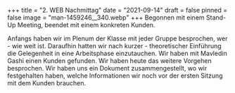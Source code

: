 +++
title = "2. WEB Nachmittag"
date = "2021-09-14"
draft = false
pinned = false
image = "man-1459246__340.webp"
+++
Begonnen mit einem Stand-Up Meeting, beendet mit einem konkreten Kunden. 

Anfangs haben wir im Plenum der Klasse mit jeder Gruppe besprochen, wer - wie weit ist. Daraufhin hatten wir nach kurzer - theoretischer Einführung die Gelegenheit in eine Arbeitsphase einzutauchen. Wir haben mit Mavledin Gashi einen Kunden gefunden. Wir haben heute das weitere Vorgehen besprochen. Wir haben uns ein Dokument zusammengestellt, wo wir festgehalten haben, welche Informationen wir noch vor der ersten Sitzung mit dem Kunden brauchen.